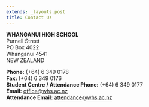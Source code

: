 ```yaml
---
extends: _layouts.post
title: Contact Us
---
```


**WHANGANUI HIGH SCHOOL**  
Purnell Street  
PO Box 4022  
Whanganui 4541  
NEW ZEALAND  

**Phone:** (+64) 6 349 0178  
**Fax:** (+64) 6 349 0176  
**Student Centre / Attendance Phone:** (+64) 6 349 0177  
**Email:** office@whs.ac.nz  
**Attendance Email:** attendance@whs.ac.nz
